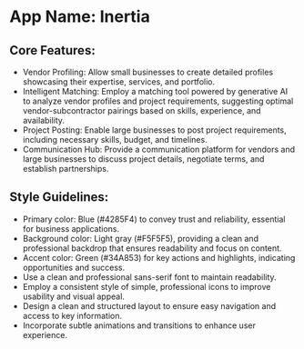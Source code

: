 # **App Name**: Inertia

## Core Features:

- Vendor Profiling: Allow small businesses to create detailed profiles showcasing their expertise, services, and portfolio.
- Intelligent Matching: Employ a matching tool powered by generative AI to analyze vendor profiles and project requirements, suggesting optimal vendor-subcontractor pairings based on skills, experience, and availability.
- Project Posting: Enable large businesses to post project requirements, including necessary skills, budget, and timelines.
- Communication Hub: Provide a communication platform for vendors and large businesses to discuss project details, negotiate terms, and establish partnerships.

## Style Guidelines:

- Primary color: Blue (#4285F4) to convey trust and reliability, essential for business applications.
- Background color: Light gray (#F5F5F5), providing a clean and professional backdrop that ensures readability and focus on content.
- Accent color: Green (#34A853) for key actions and highlights, indicating opportunities and success.
- Use a clean and professional sans-serif font to maintain readability.
- Employ a consistent style of simple, professional icons to improve usability and visual appeal.
- Design a clean and structured layout to ensure easy navigation and access to key information.
- Incorporate subtle animations and transitions to enhance user experience.